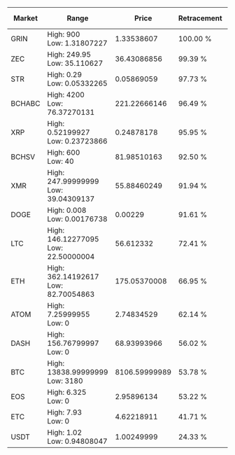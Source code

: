 | Market | Range | Price| Retracement | Doubles to 50% |
| --- | --- | --- | --- | --- |
| GRIN | High: 900<br />Low: 1.31807227 | 1.33538607 | 100.00 % | 337.47 |
| ZEC | High: 249.95<br />Low: 35.110627 | 36.43086856 | 99.39 % | 3.91 |
| STR | High: 0.29<br />Low: 0.05332265 | 0.05869059 | 97.73 % | 2.92 |
| BCHABC | High: 4200<br />Low: 76.37270131 | 221.22666146 | 96.49 % | 9.67 |
| XRP | High: 0.52199927<br />Low: 0.23723866 | 0.24878178 | 95.95 % | 1.53 |
| BCHSV | High: 600<br />Low: 40 | 81.98510163 | 92.50 % | 3.90 |
| XMR | High: 247.99999999<br />Low: 39.04309137 | 55.88460249 | 91.94 % | 2.57 |
| DOGE | High: 0.008<br />Low: 0.00176738 | 0.00229 | 91.61 % | 2.13 |
| LTC | High: 146.12277095<br />Low: 22.50000004 | 56.612332 | 72.41 % | 1.49 |
| ETH | High: 362.14192617<br />Low: 82.70054863 | 175.05370008 | 66.95 % | 1.27 |
| ATOM | High: 7.25999955<br />Low: 0 | 2.74834529 | 62.14 % | 1.32 |
| DASH | High: 156.76799997<br />Low: 0 | 68.93993966 | 56.02 % | 1.14 |
| BTC | High: 13838.99999999<br />Low: 3180 | 8106.59999989 | 53.78 % | 1.05 |
| EOS | High: 6.325<br />Low: 0 | 2.95896134 | 53.22 % | 1.07 |
| ETC | High: 7.93<br />Low: 0 | 4.62218911 | 41.71 % | 0.00 |
| USDT | High: 1.02<br />Low: 0.94808047 | 1.00249999 | 24.33 % | 0.00 |

